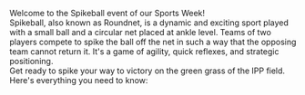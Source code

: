 Welcome to the Spikeball event of our Sports Week!\
Spikeball, also known as Roundnet, is a dynamic and exciting sport played with a small ball and a circular net placed at ankle level. Teams of two players compete to spike the ball off the net in such a way that the opposing team cannot return it. It's a game of agility, quick reflexes, and strategic positioning.\
Get ready to spike your way to victory on the green grass of the IPP field.\
Here's everything you need to know:
